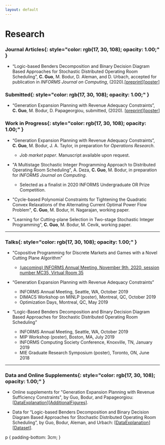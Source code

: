 ```yaml
---
layout: default
---
```


# Research

### Journal Articles{: style="color: rgb(17, 30, 108); opacity: 1.00;" }

* “Logic-based Benders Decomposition and Binary Decision Diagram Based Approaches for Stochastic Distributed Operating Room Scheduling”, **C. Guo**, M. Bodur, D. Aleman, and D. Urbach, accepted for publication in *INFORMS Journal on Computing*, (2020).[[<u>preprint</u>](http://www.optimization-online.org/DB_HTML/2019/07/7320.html)][[<u>poster</u>](/docs/sdors_poster.pdf)]

### **Submitted**{: style="color: rgb(17, 30, 108); opacity: 1.00;" }

* “Generation Expansion Planning with Revenue Adequacy Constraints”, **C. Guo**, M. Bodur, D. Papageorgiou, submitted, (2020). [[<u>preprint</u>](http://www.optimization-online.org/DB_HTML/2020/04/7725.html)][[<u>poster</u>](/docs/MINLP2019_Poster.pdf)]

### **Work in Progress**{: style="color: rgb(17, 30, 108); opacity: 1.00;" }

* “Generation Expansion Planning with Revenue Adequacy Constraints”, **C. Guo**, M. Bodur, J. A. Taylor, in preparation for *Operations Research*.

  * *Job market paper*. Manuscript available upon request.

* "A Multistage Stochastic Integer Programming Approach to Distributed Operating Room Scheduling", A. Deza, **C. Guo**, M. Bodur, in preparation for *INFORMS Journal on Computing*.

  * Selected as a finalist in 2020 INFORMS Undergraduate OR Prize Competition.

* "Cycle-based Polynomial Constraints for Tightening the Quadratic Convex Relaxations of the Alternating Current Optimal Power Flow Problem", **C. Guo**, M. Bodur, H. Nagarajan, working paper.

* "Learning for Cutting-plane Selection in Two-stage Stochastic Integer Programming", **C. Guo**, M. Bodur, M. Cevik, working paper.

----------------

### **Talks**{: style="color: rgb(17, 30, 108); opacity: 1.00;" }

* "Copositive Programming for Discrete Markets and Games with a Novel Cutting Plane Algorithm"

  * [<u>(upcoming) INFORMS Annual Meeting, November 9th, 2020, session number MC35, Virtual Room 35</u>](https://www.abstractsonline.com/pp8/#!/9022/session/2348)

* “Generation Expansion Planning with Revenue Adequacy Constraints”

  * INFORMS Annual Meeting, Seattle, WA, October 2019
  * DIMACS Workshop on MINLP (poster), Montreal, QC, October 2019
  * Optimization Days, Montreal, QC, May 2019


* “Logic-Based Benders Decomposition and Binary Decision Diagram Based Approaches for Stochastic Distributed Operating Room Scheduling”

  * INFORMS Annual Meeting, Seattle, WA, October 2019
  * MIP Workshop (poster), Boston, MA, July 2019
  * INFORMS Computing Society Conference, Knoxville, TN, January 2019
  * MIE Graduate Research Symposium (poster), Toronto, ON, June 2018

----------------

### **Data and Online Supplements**{: style="color: rgb(17, 30, 108); opacity: 1.00;" }
* Online supplements for "Generation Expansion Planning with Revenue Sufficiency Constraints", by Guo, Bodur, and Papageorgiou: [[DataExplanation](/docs/profitability_dataDocumentation.pdf)][[AdditionalFigures](/docs/AdditionalFigures.pdf)].

* Data for “Logic-based Benders Decomposition and Binary Decision Diagram Based Approaches for Stochastic Distributed Operating
Room Scheduling”, by Guo, Bodur, Aleman, and Urbach: [[DataExplanation](/docs/SDORS_DataDescription.pdf)][[Dataset](/docs/SDORS_Instances.zip)].

p {
    padding-bottom: 3cm;
}
